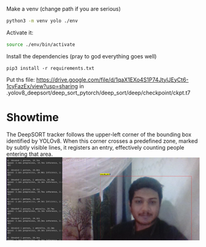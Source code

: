Make a venv (change path if you are serious)

```bash
python3 -m venv yolo ./env
```

Activate it:

```bash
source ./env/bin/activate
```

Install the dependencies (pray to god everything goes well)

```
pip3 install -r requirements.txt
```


Put ths file:
https://drive.google.com/file/d/1qaX1EXo4S1P74JtylJEyCt6-1cyFazEx/view?usp=sharing
in .yolov8_deepsort/deep_sort_pytorch/deep_sort/deep/checkpoint/ckpt.t7


# Showtime

The DeepSORT tracker follows the upper-left corner of the bounding box identified by YOLOv8. When this corner crosses a predefined zone, marked by subtly visible lines, it registers an entry, effectively counting people entering that area.
![](images/test0.png)
